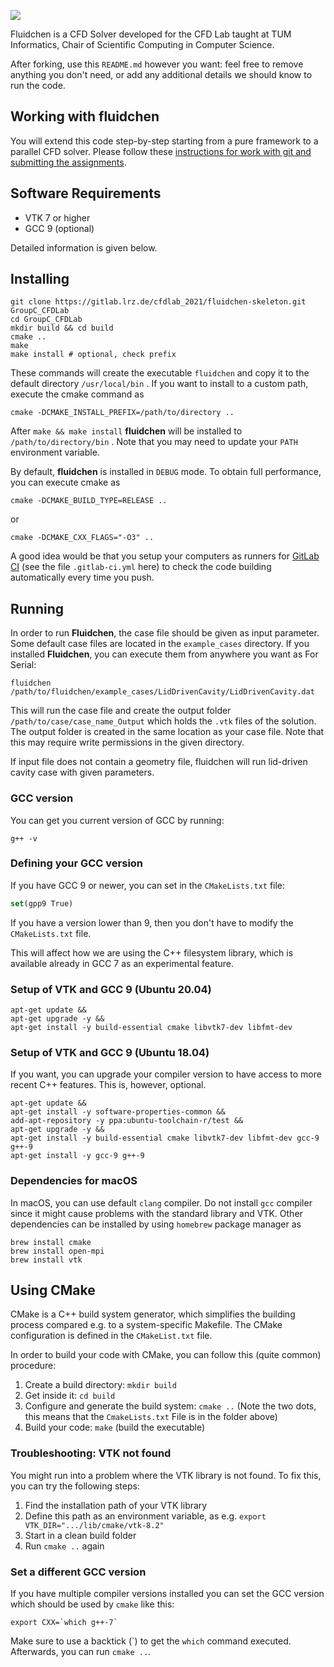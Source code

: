 ![](FluidchenLogo.png)

Fluidchen is a CFD Solver developed for the CFD Lab taught at TUM Informatics, Chair of Scientific Computing in Computer Science.

After forking, use this `README.md` however you want: feel free to remove anything you don't need,
or add any additional details we should know to run the code.

## Working with fluidchen

You will extend this code step-by-step starting from a pure framework to a parallel CFD solver. Please follow these [instructions for work with git and submitting the assignments](docs/first-steps.md).

## Software Requirements

* VTK 7 or higher
* GCC 9 (optional)
  
Detailed information is given below.

## Installing

```shell
git clone https://gitlab.lrz.de/cfdlab_2021/fluidchen-skeleton.git GroupC_CFDLab
cd GroupC_CFDLab
mkdir build && cd build
cmake ..
make
make install # optional, check prefix
```

These commands will create the executable `fluidchen` and copy it to the default directory `/usr/local/bin` . If you want to install to a custom path, execute the cmake command as

```shell
cmake -DCMAKE_INSTALL_PREFIX=/path/to/directory ..
```

After `make && make install` **fluidchen** will be installed to `/path/to/directory/bin` . Note that you may need to update your `PATH` environment variable.

By default, **fluidchen** is installed in `DEBUG` mode. To obtain full performance, you can execute cmake as

```shell
cmake -DCMAKE_BUILD_TYPE=RELEASE ..
```

or

```shell
cmake -DCMAKE_CXX_FLAGS="-O3" ..
```

A good idea would be that you setup your computers as runners for [GitLab CI](https://docs.gitlab.com/ee/ci/)
(see the file `.gitlab-ci.yml` here) to check the code building automatically every time you push.

## Running

In order to run **Fluidchen**, the case file should be given as input parameter. Some default case files are located in the `example_cases` directory. If you installed **Fluidchen**, you can execute them from anywhere you want as
For Serial:

```shell
fluidchen /path/to/fluidchen/example_cases/LidDrivenCavity/LidDrivenCavity.dat
```

This will run the case file and create the output folder `/path/to/case/case_name_Output` which holds the `.vtk` files of the solution. The output folder is created in the same location as your case file. Note that this may require write permissions in the given directory.

If input file does not contain a geometry file, fluidchen will run lid-driven cavity case with given parameters.

### GCC version

You can get you current version of GCC by running:

```shell
g++ -v
```

### Defining your GCC version

If you have GCC 9 or newer, you can set in the `CMakeLists.txt` file:

```cmake
set(gpp9 True)
```

If you have a version lower than 9, then you don't have to modify the `CMakeLists.txt` file.

This will affect how we are using the C++ filesystem library, which is available already in GCC 7 as an experimental feature.

### Setup of VTK and GCC 9 (Ubuntu **20.04**)

```shell
apt-get update &&
apt-get upgrade -y &&
apt-get install -y build-essential cmake libvtk7-dev libfmt-dev
```

### Setup of VTK and GCC 9 (Ubuntu **18.04**)

If you want, you can upgrade your compiler version to have access to more recent C++ features.
This is, however, optional.

```shell
apt-get update &&
apt-get install -y software-properties-common &&
add-apt-repository -y ppa:ubuntu-toolchain-r/test &&
apt-get upgrade -y &&
apt-get install -y build-essential cmake libvtk7-dev libfmt-dev gcc-9 g++-9
apt-get install -y gcc-9 g++-9
```

### Dependencies for macOS

In macOS, you can use default `clang` compiler. Do not install `gcc` compiler since it might cause problems with the standard library and VTK. Other dependencies can be installed by using `homebrew` package manager as

```shell
brew install cmake
brew install open-mpi
brew install vtk
```

## Using CMake

CMake is a C++ build system generator, which simplifies the building process compared e.g. to a system-specific Makefile. The CMake configuration is defined in the `CMakeList.txt` file.

In order to build your code with CMake, you can follow this (quite common) procedure:

1. Create a build directory: `mkdir build`
2. Get inside it: `cd build`
3. Configure and generate the build system: `cmake ..` (Note the two dots, this means that the `CmakeLists.txt` File is in the folder above)
4. Build your code: `make` (build the executable)

### Troubleshooting: VTK not found

You might run into a problem where the VTK library is not found. To fix this, you can try the following steps:

1. Find the installation path of your VTK library 
2. Define this path as an environment variable, as e.g. `export VTK_DIR=".../lib/cmake/vtk-8.2"`
3. Start in a clean build folder
4. Run `cmake ..` again

### Set a different GCC version

If you have multiple compiler versions installed you can set the GCC version which should be used by `cmake` like this:

```shell
export CXX=`which g++-7`
```

Make sure to use a backtick (\`) to get the `which` command executed. Afterwards, you can run `cmake ..`.
